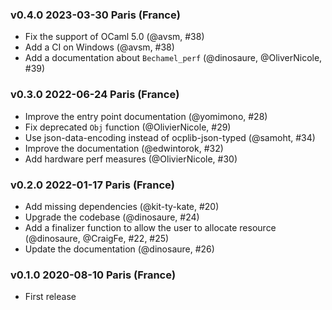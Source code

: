 ### v0.4.0 2023-03-30 Paris (France)

- Fix the support of OCaml 5.0 (@avsm, #38)
- Add a CI on Windows (@avsm, #38)
- Add a documentation about `Bechamel_perf` (@dinosaure, @OliverNicole, #39)

### v0.3.0 2022-06-24 Paris (France)

- Improve the entry point documentation (@yomimono, #28)
- Fix deprecated `Obj` function (@OlivierNicole, #29)
- Use json-data-encoding instead of ocplib-json-typed (@samoht, #34)
- Improve the documentation (@edwintorok, #32)
- Add hardware perf measures (@OlivierNicole, #30) 

### v0.2.0 2022-01-17 Paris (France)

- Add missing dependencies (@kit-ty-kate, #20)
- Upgrade the codebase (@dinosaure, #24)
- Add a finalizer function to allow the user to allocate
  resource (@dinosaure, @CraigFe, #22, #25)
- Update the documentation (@dinosaure, #26)

### v0.1.0 2020-08-10 Paris (France)

- First release
